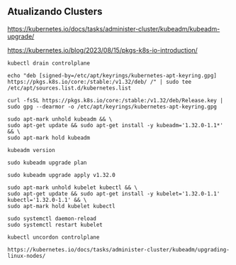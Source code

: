 ## Atualizando Clusters

https://kubernetes.io/docs/tasks/administer-cluster/kubeadm/kubeadm-upgrade/

https://kubernetes.io/blog/2023/08/15/pkgs-k8s-io-introduction/

```
kubectl drain controlplane

echo "deb [signed-by=/etc/apt/keyrings/kubernetes-apt-keyring.gpg] https://pkgs.k8s.io/core:/stable:/v1.32/deb/ /" | sudo tee /etc/apt/sources.list.d/kubernetes.list

curl -fsSL https://pkgs.k8s.io/core:/stable:/v1.32/deb/Release.key | sudo gpg --dearmor -o /etc/apt/keyrings/kubernetes-apt-keyring.gpg

sudo apt-mark unhold kubeadm && \
sudo apt-get update && sudo apt-get install -y kubeadm='1.32.0-1.1*' && \
sudo apt-mark hold kubeadm

kubeadm version

sudo kubeadm upgrade plan

sudo kubeadm upgrade apply v1.32.0

sudo apt-mark unhold kubelet kubectl && \
sudo apt-get update && sudo apt-get install -y kubelet='1.32.0-1.1' kubectl='1.32.0-1.1' && \
sudo apt-mark hold kubelet kubectl

sudo systemctl daemon-reload
sudo systemctl restart kubelet

kubectl uncordon controlplane

https://kubernetes.io/docs/tasks/administer-cluster/kubeadm/upgrading-linux-nodes/



